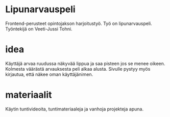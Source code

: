 # Lipunarvauspeli

Frontend-perusteet opintojakson harjoitustyö. Työ on lipunarvauspeli. Työntekijä on Veeti-Jussi Tohni.

# idea

Käyttäjä arvaa ruudussa näkyvää lippua ja saa pisteen jos se menee oikeen. Kolmesta väärästä arvauksesta peli alkaa alusta. Sivulle pystyy myös kirjautua, että näkee oman käyttäjänimen.

# materiaalit

Käytin tuntivideoita, tuntimateriaaleja ja vanhoja projekteja apuna.
